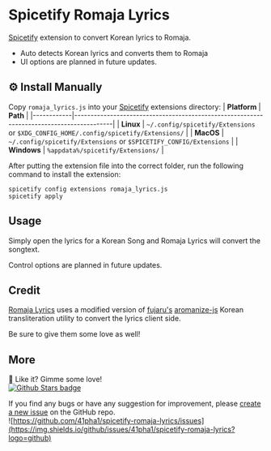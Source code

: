 # Spicetify Romaja Lyrics
[Spicetify](https://github.com/spicetify/spicetify-cli) extension to convert Korean lyrics to Romaja. 
* Auto detects Korean lyrics and converts them to Romaja
* UI options are planned in future updates.

## ⚙️ Install Manually
Copy `romaja_lyrics.js` into your [Spicetify](https://github.com/spicetify/spicetify-cli) extensions directory:
| **Platform** | **Path**                                                                               |
|------------|------------------------------------------------------------------------------------------|
| **Linux**      | `~/.config/spicetify/Extensions` or `$XDG_CONFIG_HOME/.config/spicetify/Extensions/` |
| **MacOS**      | `~/.config/spicetify/Extensions` or `$SPICETIFY_CONFIG/Extensions`                   |
| **Windows**    | `%appdata%/spicetify/Extensions/`                                               |

After putting the extension file into the correct folder, run the following command to install the extension:
```
spicetify config extensions romaja_lyrics.js
spicetify apply
```

## Usage
Simply open the lyrics for a Korean Song and Romaja Lyrics will convert the songtext.

Control options are planned in future updates.

## Credit

[Romaja Lyrics](https://github.com/41pha1/spicetify-romaja-lyrics) uses a modified version of [fujaru's](https://github.com/fujaru) [aromanize-js](https://github.com/fujaru/aromanize-js) Korean transliteration utility to convert the lyrics client side. 

Be sure to give them some love as well!

##  More
🌟 Like it? Gimme some love!    
[![Github Stars badge](https://img.shields.io/github/stars/41pha1/spicetify-romaja-lyrics?logo=github&style=social)](https://github.com/41pha1/spicetify-romaja-lyrics/)

If you find any bugs or have any suggestion for improvement, please [create a new issue](https://github.com/41pha1/spicetify-romaja-lyrics/issues/new/choose) on the GitHub repo.    
![https://github.com/41pha1/spicetify-romaja-lyrics/issues](https://img.shields.io/github/issues/41pha1/spicetify-romaja-lyrics?logo=github)
